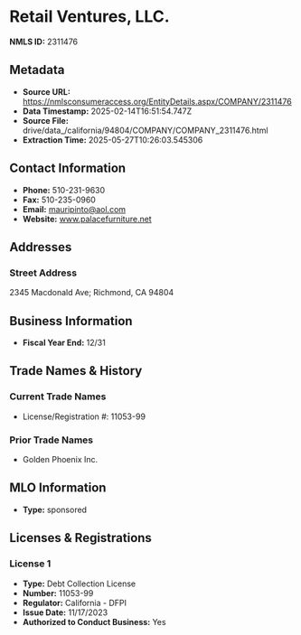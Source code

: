 # Retail Ventures, LLC.

**NMLS ID:** 2311476

## Metadata
- **Source URL:** https://nmlsconsumeraccess.org/EntityDetails.aspx/COMPANY/2311476
- **Data Timestamp:** 2025-02-14T16:51:54.747Z
- **Source File:** drive/data_/california/94804/COMPANY/COMPANY_2311476.html
- **Extraction Time:** 2025-05-27T10:26:03.545306

## Contact Information
- **Phone:** 510-231-9630
- **Fax:** 510-235-0960
- **Email:** mauripinto@aol.com
- **Website:** www.palacefurniture.net

## Addresses
### Street Address
2345 Macdonald Ave; Richmond, CA 94804

## Business Information
- **Fiscal Year End:** 12/31

## Trade Names & History
### Current Trade Names
- License/Registration #: 11053-99

### Prior Trade Names
- Golden Phoenix Inc.

## MLO Information
- **Type:** sponsored

## Licenses & Registrations

### License 1
- **Type:** Debt Collection License
- **Number:** 11053-99
- **Regulator:** California - DFPI
- **Issue Date:** 11/17/2023
- **Authorized to Conduct Business:** Yes
